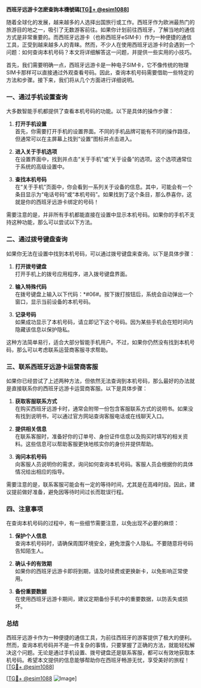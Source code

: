 **西班牙远游卡怎麽查詢本機號碼[[TG💪+ @esim1088](https://t.me/s/esim1088)]**

随着全球化的发展，越来越多的人选择出国旅行或工作。西班牙作为欧洲最热门的旅游目的地之一，吸引了无数游客前往。如果你计划前往西班牙，了解当地的通信方式是非常重要的。而西班牙远游卡（也称西班牙eSIM卡）作为一种便捷的通信工具，正受到越来越多人的青睐。然而，不少人在使用西班牙远游卡时会遇到一个问题：如何查询本机号码？本文将详细解答这一问题，并提供一些实用的小技巧。

首先，我们需要明确一点，西班牙远游卡是一种电子SIM卡，它不像传统的物理SIM卡那样可以直接通过外观查看号码。因此，查询本机号码需要借助一些特定的方法和步骤。接下来，我们将从几个方面进行详细说明。

### 一、通过手机设置查询

大多数智能手机都提供了查看本机号码的功能。以下是具体的操作步骤：

1. **打开手机设置**  
   首先，你需要打开手机的设置界面。不同的手机品牌可能有不同的操作路径，但通常可以在主屏幕上找到“设置”图标并点击进入。

2. **进入关于手机选项**  
   在设置界面中，找到并点击“关于手机”或“关于设备”的选项。这个选项通常位于系统的高级设置中。

3. **查找本机号码**  
   在“关于手机”页面中，你会看到一系列关于设备的信息。其中，可能会有一个条目显示为“电话号码”或“本机号码”。如果找到了这个条目，那么恭喜你，这就是你的西班牙远游卡绑定的号码！

需要注意的是，并非所有手机都能直接在设置中显示本机号码。如果你的手机不支持这种功能，那么可以尝试以下方法。

### 二、通过拨号键盘查询

如果你无法在设置中找到本机号码，可以通过拨号键盘来查询。以下是具体步骤：

1. **打开拨号键盘**  
   打开手机上的拨号应用程序，进入拨号键盘界面。

2. **输入特殊代码**  
   在拨号键盘上输入以下代码：*#06#。按下拨打按钮后，系统会自动弹出一个窗口，显示当前设备的本机号码。

3. **记录号码**  
   如果成功显示了本机号码，请立即记下这个号码。因为某些手机会在短时间内隐藏该信息以保护隐私。

这种方法简单易行，适合大部分智能手机用户。不过，如果你仍然没有找到本机号码，那么可以考虑联系运营商客服寻求帮助。

### 三、联系西班牙远游卡运营商客服

如果你已经尝试了上述两种方法，但依然无法查询到本机号码，那么最好的办法就是直接联系你的西班牙远游卡运营商客服。以下是具体步骤：

1. **获取客服联系方式**  
   在购买西班牙远游卡时，通常会附带一份包含客服联系方式的说明书。如果没有找到说明书，可以通过官方网站查询客服电话或在线聊天入口。

2. **提供相关信息**  
   在联系客服时，准备好你的订单号、身份证件信息以及购买时填写的相关资料。这些信息可以帮助客服更快地核实你的身份并提供帮助。

3. **询问本机号码**  
   向客服人员说明你的需求，询问如何查询本机号码。客服人员会根据你的具体情况给出相应的指导。

需要注意的是，联系客服可能会有一定的等待时间，尤其是在高峰时段。因此，建议提前做好准备，避免因等待时间过长而耽误行程。

### 四、注意事项

在查询本机号码的过程中，有一些细节需要注意，以免出现不必要的麻烦：

1. **保护个人信息**  
   查询本机号码时，请确保周围环境安全，避免泄露个人隐私。不要随意将号码告知陌生人。

2. **确认卡的有效期**  
   如果你的西班牙远游卡即将到期，请及时续费或更换新卡，以免影响正常使用。

3. **备份重要数据**  
   在使用西班牙远游卡期间，建议定期备份手机中的重要数据，以防丢失或损坏。

### 总结

西班牙远游卡作为一种便捷的通信工具，为前往西班牙的游客提供了极大的便利。然而，查询本机号码并不是一件复杂的事情，只要掌握了正确的方法，就能轻松解决这个问题。无论是通过手机设置、拨号键盘还是联系客服，都可以有效地获取本机号码。希望本文提供的信息能够帮助你在西班牙畅游无忧，享受美好的旅程！[[TG💪+ @esim1088](https://t.me/s/esim1088)]

[[TG💪+ @esim1088](https://t.me/s/esim1088) ![Image](https://i.postimg.cc/4NQfJmqS/Snipaste-2025-05-13-00-14-12.png)]